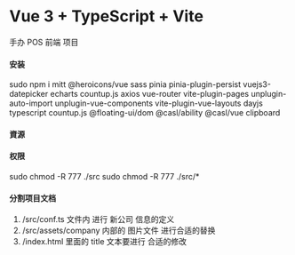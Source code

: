 # Vue 3 + TypeScript + Vite
手办 POS 前端 项目

#### 安装
sudo npm i mitt @heroicons/vue sass pinia pinia-plugin-persist vuejs3-datepicker echarts countup.js axios vue-router vite-plugin-pages unplugin-auto-import unplugin-vue-components vite-plugin-vue-layouts dayjs typescript countup.js @floating-ui/dom @casl/ability @casl/vue clipboard

#### 資源
<link rel="stylesheet" href="https://cdn.jsdelivr.net/npm/@fortawesome/fontawesome-free@6.4.0/css/all.css">

#### 权限
sudo chmod -R 777 ./src
sudo chmod -R 777 ./src/*

#### 分割项目文档
1. /src/conf.ts 文件内 进行 新公司 信息的定义  
2. /src/assets/company 内部的 图片文件 进行合适的替换  
3. /index.html 里面的 title 文本要进行 合适的修改